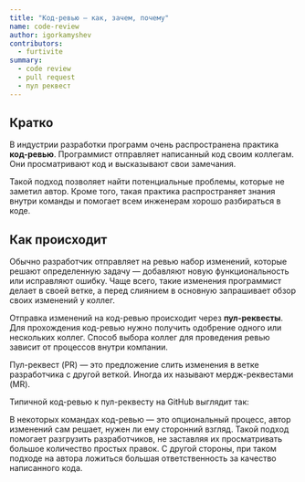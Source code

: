```yaml
---
title: "Код-ревью — как, зачем, почему"
name: code-review
author: igorkamyshev
contributors:
  - furtivite
summary:
  - code review
  - pull request
  - пул реквест
---
```

## Кратко

В индустрии разработки программ очень распространена практика __код-ревью__. Программист отправляет написанный код своим коллегам. Они просматривают код и высказывают свои замечания.

Такой подход позволяет найти потенциальные проблемы, которые не заметил автор. Кроме того, такая практика распространяет знания внутри команды и помогает всем инженерам хорошо разбираться в коде.

## Как происходит

Обычно разработчик отправляет на ревью набор изменений, которые решают определенную задачу — добавляют новую функциональность или исправляют ошибку. Чаще всего, такие изменения программист делает в своей ветке<!--TODO: Ссылка на систему контроля версий-->, а перед слиянием в основную запрашивает обзор своих изменений у коллег.

Отправка изменений на код-ревью происходит через __пул-реквесты__. Для прохождения код-ревью нужно получить одобрение одного или нескольких коллег. Способ выбора коллег для проведения ревью зависит от процессов внутри компании.

Пул-реквест (PR) — это предложение слить изменения в ветке разработчика с другой веткой. Иногда их называют мердж-реквестами (MR).

Типичной код-ревью к пул-реквесту на GitHub выглядит так:

<!--TODO: Срочно обновить картинку с примером-->

В некоторых командах код-ревью — это опциональный процесс, автор изменений сам решает, нужен ли ему сторонний взгляд. Такой подход помогает разгрузить разработчиков, не заставляя их просматривать большое количество простых правок. С другой стороны, при таком подходе на автора ложиться большая ответственность за качество написанного кода.
